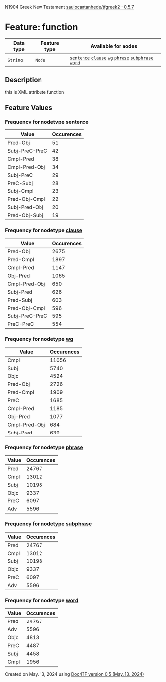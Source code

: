 N1904 Greek New Testament <a href="https://github.com/saulocantanhede/tfgreek2">saulocantanhede/tfgreek2 - 0.5.7</a>
# Feature: function
Data type|Feature type|Available for nodes
---|---|---
[`String`](featuresbydatatype.md#string)|[`Node`](featuresbytype.md#node)| [`sentence`](featuresbynodetype.md#sentence)  [`clause`](featuresbynodetype.md#clause)  [`wg`](featuresbynodetype.md#wg)  [`phrase`](featuresbynodetype.md#phrase)  [`subphrase`](featuresbynodetype.md#subphrase)  [`word`](featuresbynodetype.md#word) 
## Description
this is XML attribute function
## Feature Values
### Frequency for nodetype [sentence](featuresbynodetype.md#sentence)
Value|Occurences
---|---
Pred-Obj|51
Subj-PreC-PreC|42
Cmpl-Pred|38
Cmpl-Pred-Obj|34
Subj-PreC|29
PreC-Subj|28
Subj-Cmpl|23
Pred-Obj-Cmpl|22
Subj-Pred-Obj|20
Pred-Obj-Subj|19
### Frequency for nodetype [clause](featuresbynodetype.md#clause)
Value|Occurences
---|---
Pred-Obj|2675
Pred-Cmpl|1897
Cmpl-Pred|1147
Obj-Pred|1065
Cmpl-Pred-Obj|650
Subj-Pred|626
Pred-Subj|603
Pred-Obj-Cmpl|596
Subj-PreC-PreC|595
PreC-PreC|554
### Frequency for nodetype [wg](featuresbynodetype.md#wg)
Value|Occurences
---|---
Cmpl|11056
Subj|5740
Objc|4524
Pred-Obj|2726
Pred-Cmpl|1909
PreC|1685
Cmpl-Pred|1185
Obj-Pred|1077
Cmpl-Pred-Obj|684
Subj-Pred|639
### Frequency for nodetype [phrase](featuresbynodetype.md#phrase)
Value|Occurences
---|---
Pred|24767
Cmpl|13012
Subj|10198
Objc|9337
PreC|6097
Adv|5596
### Frequency for nodetype [subphrase](featuresbynodetype.md#subphrase)
Value|Occurences
---|---
Pred|24767
Cmpl|13012
Subj|10198
Objc|9337
PreC|6097
Adv|5596
### Frequency for nodetype [word](featuresbynodetype.md#word)
Value|Occurences
---|---
Pred|24767
Adv|5596
Objc|4813
PreC|4487
Subj|4458
Cmpl|1956
 

Created on May. 13, 2024 using [Doc4TF version 0.5 (May. 13, 2024)](https://github.com/tonyjurg/Doc4TF/blob/main/CreateFeatureDoc.ipynb) 
